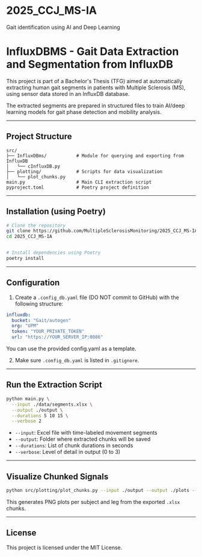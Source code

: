 # 2025_CCJ_MS-IA
Gait identification using AI and Deep Learning


# InfluxDBMS - Gait Data Extraction and Segmentation from InfluxDB

This project is part of a Bachelor's Thesis (TFG) aimed at automatically extracting human gait segments in patients with Multiple Sclerosis (MS), using sensor data stored in an InfluxDB database.

The extracted segments are prepared in structured files to train AI/deep learning models for gait phase detection and mobility analysis.

---

## Project Structure

```
src/
├── InfluxDBms/           # Module for querying and exporting from InfluxDB
│   └── cInfluxDB.py
├── plotting/             # Scripts for data visualization
│   └── plot_chunks.py
main.py                   # Main CLI extraction script
pyproject.toml            # Poetry project definition
```

---

## Installation (using Poetry)

```bash
# Clone the repository
git clone https://github.com/MultipleSclerosisMonitoring/2025_CCJ_MS-IA
cd 2025_CCJ_MS-IA


# Install dependencies using Poetry
poetry install
```

---

## Configuration

1. Create a `.config_db.yaml` file (DO NOT commit to GitHub) with the following structure:

```yaml
influxdb:
  bucket: "Gait/autogen"
  org: "UPM"
  token: "YOUR_PRIVATE_TOKEN"
  url: "https://YOUR_SERVER_IP:8086"
```
You can use the provided config.yaml as a template.

2. Make sure `.config_db.yaml` is listed in `.gitignore`.

---

## Run the Extraction Script

```bash
python main.py \
  --input ./data/segments.xlsx \
  --output ./output \
  --durations 5 10 15 \
  --verbose 2
```

- `--input`: Excel file with time-labeled movement segments
- `--output`: Folder where extracted chunks will be saved
- `--durations`: List of chunk durations in seconds
- `--verbose`: Level of detail in output (0 to 3)

---

## Visualize Chunked Signals

```bash
python src/plotting/plot_chunks.py --input ./output --output ./plots --no-show
```

This generates PNG plots per subject and leg from the exported `.xlsx` chunks.

---

## License

This project is licensed under the MIT License.
